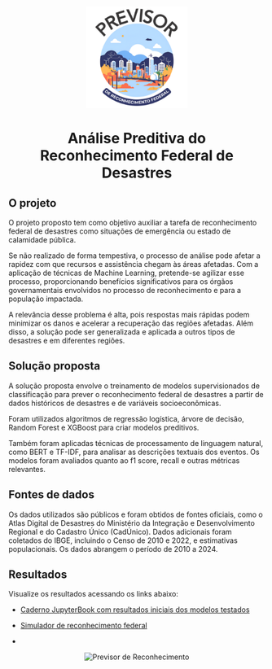 <p align="center">
  <img src="figures/previsor_logo.png" alt="Logo" width="200">
</p>

<h1 align="center">Análise Preditiva do Reconhecimento Federal de Desastres</h1>

## O projeto

O projeto proposto tem como objetivo auxiliar a tarefa de reconhecimento federal de desastres como situações de emergência ou estado de calamidade pública. 

Se não realizado de forma tempestiva, o processo de análise pode afetar a rapidez com que recursos e assistência chegam às áreas afetadas. Com a aplicação de técnicas de Machine Learning, pretende-se agilizar esse processo, proporcionando benefícios significativos para os órgãos governamentais envolvidos no processo de reconhecimento e para a população impactada. 

A relevância desse problema é alta, pois respostas mais rápidas podem minimizar os danos e acelerar a recuperação das regiões afetadas. Além disso, a solução pode ser generalizada e aplicada a outros tipos de desastres e em diferentes regiões.

## Solução proposta

A solução proposta envolve o treinamento de modelos supervisionados de classificação para prever o reconhecimento federal de desastres a partir de dados históricos de desastres e de variáveis socioeconômicas. 

Foram utilizados algoritmos de regressão logística, árvore de decisão, Random Forest e XGBoost para criar modelos preditivos. 

Também foram aplicadas técnicas de processamento de linguagem natural, como BERT e TF-IDF, para analisar as descrições textuais dos eventos. Os modelos foram avaliados quanto ao f1 score, recall e outras métricas relevantes.

## Fontes de dados

Os dados utilizados são públicos e foram obtidos de fontes oficiais, como o Atlas Digital de Desastres do Ministério da Integração e Desenvolvimento Regional e do Cadastro Único (CadÚnico). Dados adicionais foram coletados do IBGE, incluindo o Censo de 2010 e 2022, e estimativas populacionais. Os dados abrangem o período de 2010 a 2024.

## Resultados

Visualize os resultados acessando os links abaixo:

- [Caderno JupyterBook com resultados iniciais dos modelos testados](https://brunagmoura.github.io/PrevisorReconhecimento/content.html)

- [Simulador de reconhecimento federal](https://reconhecimentofederal.streamlit.app)
- 
<p align="center">
  <img src="figures/previsorapp.gif" alt="Previsor de Reconhecimento">
</p>






